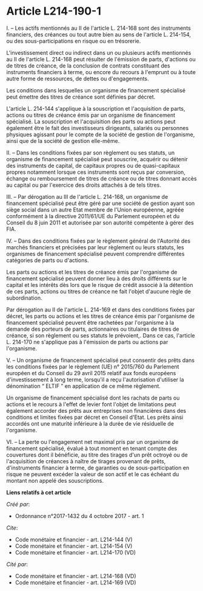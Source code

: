 # Article L214-190-1

I. – Les actifs mentionnés au II de l'article L. 214-168 sont des instruments financiers, des créances ou tout autre bien au
sens de l'article L. 214-154, ou des sous-participations en risque ou en trésorerie.

L'investissement direct ou indirect dans un ou plusieurs actifs mentionnés au II de l'article L. 214-168 peut résulter de
l'émission de parts, d'actions ou de titres de créance, de la conclusion de contrats constituant des instruments financiers à
terme, ou encore du recours à l'emprunt ou à toute autre forme de ressources, de dettes ou d'engagements.

Les conditions dans lesquelles un organisme de financement spécialisé peut émettre des titres de créance sont définies par
décret.

L'article L. 214-144 s'applique à la souscription et l'acquisition de parts, actions ou titres de créance émis par un
organisme de financement spécialisé. La souscription et l'acquisition des parts ou actions peut également être le fait des
investisseurs dirigeants, salariés ou personnes physiques agissant pour le compte de la société de gestion de l'organisme,
ainsi que de la société de gestion elle-même.

II. – Dans les conditions fixées par son règlement ou ses statuts, un organisme de financement spécialisé peut souscrire,
acquérir ou détenir des instruments de capital, de capitaux propres ou de quasi-capitaux propres notamment lorsque ces
instruments sont reçus par conversion, échange ou remboursement de titres de créance ou de titres donnant accès au capital ou
par l'exercice des droits attachés à de tels titres.

III. – Par dérogation au III de l'article L. 214-168, un organisme de financement spécialisé peut être géré par une société
de gestion ayant son siège social dans un autre Etat membre de l'Union européenne, agréée conformément à la directive
2011/61/UE du Parlement européen et du Conseil du 8 juin 2011 et autorisée par son autorité compétente à gérer des FIA.

IV. – Dans des conditions fixées par le règlement général de l'Autorité des marchés financiers et précisées par leur
règlement ou leurs statuts, les organismes de financement spécialisé peuvent comprendre différentes catégories de parts ou
d'actions.

Les parts ou actions et les titres de créance émis par l'organisme de financement spécialisé peuvent donner lieu à des droits
différents sur le capital et les intérêts dès lors que le risque de crédit associé à la détention de ces parts, actions ou
titres de créance ne fait l'objet d'aucune règle de subordination.

Par dérogation au II de l'article L. 214-169 et dans des conditions fixées par décret, les parts ou actions et les titres de
créance émis par l'organisme de financement spécialisé peuvent être rachetées par l'organisme à la demande des porteurs de
parts, actionnaires ou titulaires de titres de créance, si son règlement ou ses statuts le prévoient,. Dans ce cas, l'article
L. 214-170 ne s'applique pas à l'émission de parts ou actions par l'organisme.

V. – Un organisme de financement spécialisé peut consentir des prêts dans les conditions fixées par le règlement (UE) n°
2015/760 du Parlement européen et du Conseil du 29 avril 2015 relatif aux fonds européens d'investissement à long terme,
lorsqu'il a reçu l'autorisation d'utiliser la dénomination “ ELTIF ” en application de ce même règlement.

Un organisme de financement spécialisé dont les rachats de parts ou actions et le recours à l'effet de levier font l'objet de
limitations peut également accorder des prêts aux entreprises non financières dans des conditions et limites fixées par
décret en Conseil d'Etat. Les prêts ainsi accordés ont une maturité inférieure à la durée de vie résiduelle de l'organisme.

VI. – La perte ou l'engagement net maximal pris par un organisme de financement spécialisé, évalué à tout moment en tenant
compte des couvertures dont il bénéficie, au titre des tirages d'un prêt octroyé ou de l'acquisition de créances à naître de
tirages provenant de prêts, d'instruments financier à terme, de garanties ou de sous-participation en risque ne peuvent
excéder la valeur de son actif et le cas échéant du montant non appelé des souscriptions.

**Liens relatifs à cet article**

_Créé par_:

  - Ordonnance n°2017-1432 du 4 octobre 2017 - art. 1

_Cite_:

  - Code monétaire et financier - art. L214-144 (V)
  - Code monétaire et financier - art. L214-154 (V)
  - Code monétaire et financier - art. L214-170 (VD)

_Cité par_:

  - Code monétaire et financier - art. L214-168 (VD)
  - Code monétaire et financier - art. L214-169 (VD)
